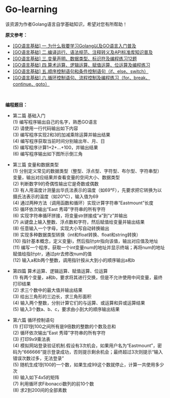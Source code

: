 # Go-learning
该资源为作者Golang语言自学基础知识，希望对您有所帮助！


<B>原文参考：</B>
- [[GO语言基础] 一.为什么我要学习Golang以及GO语言入门普及](https://blog.csdn.net/Eastmount/article/details/111150449)
- [[GO语言基础] 二.编译运行、语法规范、注释转义及API标准库知识普及](https://blog.csdn.net/Eastmount/article/details/113151363)
- [[GO语言基础] 三.变量声明、数据类型、标识符及编程练习12题](https://blog.csdn.net/Eastmount/article/details/113399802)
- [[GO语言基础] 四.算术运算、逻辑运算、赋值运算、位运算及编程练习](https://blog.csdn.net/Eastmount/article/details/113661528)
- [[GO语言基础] 五.顺序控制语句和条件控制语句（if、else、switch）](https://blog.csdn.net/Eastmount/article/details/113804706)
- [[GO语言基础] 六.循环控制语句、流程控制及编程练习（for、break、continue、goto）](https://blog.csdn.net/Eastmount/article/details/113826055)


<br />

<B>编程题目：</B>
- 第二篇 基础入门 <br />
(1) 编写程序输出自己的名字，熟悉GO语言 <br />
(2) 请使用一行代码输出如下内容 <br />
(3) 编写程序实现2和3的加减乘除运算并输出结果 <br />
(4) 编写程序获取当前时间分别输出年、月、日 <br />
(5) 编写程序计算1+2+…+100，并输出结果 <br />
(6) 编写程序输出如下图所示倒三角 <br />

- 第三篇 变量和数据类型 <br />
(1) 分别定义常见的数据类型（整型、浮点型、字符型、布尔型、字符串型）变量，输出对应结果并查看变量的空间大小、数据类型 <br />
(2) 判断数字9的奇偶性输出它是奇数或偶数 <br />
(3) 有人用温度计测量出华氏法表示的温度（如69°F），先要求把它转换为以摄氏法表示的温度（如20°C），输入值为69 <br />
(4) 通过两种方法（调用函数和循环）实现计算字符串“Eastmount”长度 <br />
(5) 循环依次输出“East 秀璋”字符串的所有字符 <br />
(6) 实现字符串循环拼接，将变量str拼接成“a”到“z”并输出 <br />
(7) 从键盘上输入整数、浮点数和字符，然后赋值给变量并输出结果 <br />
(8) 任意输入一个字母，实现大小写自动转换输出 <br />
(9) 实现多种数据类型转换（int和float转换、float和string转换） <br />
(10) 指针基本概念，定义变量i，然后指针ptr指向该值，输出对应值及地址 <br />
(11) 编写一个程序，获取一个int变量num的地址并显示终端；再将num的地址赋值给指针ptr，通过ptr去修改num的值 <br />
(12) 输入a和b两个整数，调用指针按从大到小的顺序输出a和b <br />

- 第四篇 算术运算、逻辑运算、赋值运算、位运算 <br />
(1) 有两个变量，a和b，要求将其进行交换，但是不允许使用中间变量，最终打印结果 <br />
(2) 求三个数中的最大值并输出结果 <br />
(3) 给出三角形的三边长，求三角形面积 <br />
(4) 输入两个整数，分别计算它们的与运算、或运算和异或运算结果 <br />
(5) 输入3个数a、b、c，要求由小到大的顺序输出结果 <br />

- 第六篇 循环控制语句<br />
(1) 打印1到100之间所有是9倍数的整数的个数及总和 <br />
(2) 循环依次输出“East 秀璋”字符串的所有字符 <br />
(3) 打印9x9乘法表 <br />
(4) 模拟网站登录验证机制.假设有3次机会，如果用户名为“Eastmount”，密码为“666666”提示登录成功，否则提示剩余机会；最终超过3次则提示“输入错误次数过多，无法登录” <br />
(5) 随机生成1到100的一个数，如果生成99这个数就停止，计算一共使用多少次 <br />
(6) 输入如下4x5的矩阵 <br />
(7) 利用循环求Fibonacci数列的前10个数  <br />
(8) 求2到200间的全部素数  <br />
